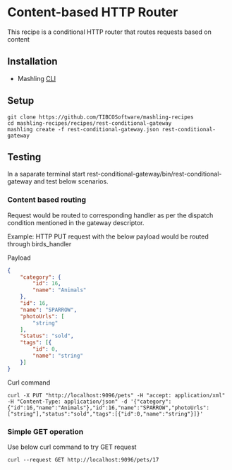 # Content-based HTTP Router
This recipe is a conditional HTTP router that routes requests based on content

## Installation
* Mashling [CLI](https://github.com/TIBCOSoftware/mashling)

## Setup
```
git clone https://github.com/TIBCOSoftware/mashling-recipes
cd mashling-recipes/recipes/rest-conditional-gateway
mashling create -f rest-conditional-gateway.json rest-conditional-gateway
```

## Testing

In a saparate terminal start rest-conditional-gateway/bin/rest-conditional-gateway
and test below scenarios.

### Content based routing
Request would be routed to corresponding handler as per the dispatch condition mentioned in the gateway descriptor.

Example: HTTP PUT request with the below payload would be routed through birds_handler

Payload
```json
{
	"category": {
		"id": 16,
		"name": "Animals"
	},
	"id": 16,
	"name": "SPARROW",
	"photoUrls": [
		"string"
	],
	"status": "sold",
	"tags": [{
		"id": 0,
		"name": "string"
	}]
}
```
Curl command
```curl
curl -X PUT "http://localhost:9096/pets" -H "accept: application/xml" -H "Content-Type: application/json" -d '{"category":{"id":16,"name":"Animals"},"id":16,"name":"SPARROW","photoUrls":["string"],"status":"sold","tags":[{"id":0,"name":"string"}]}'
```

### Simple GET operation

Use below curl command to try GET request

```
curl --request GET http://localhost:9096/pets/17
```
